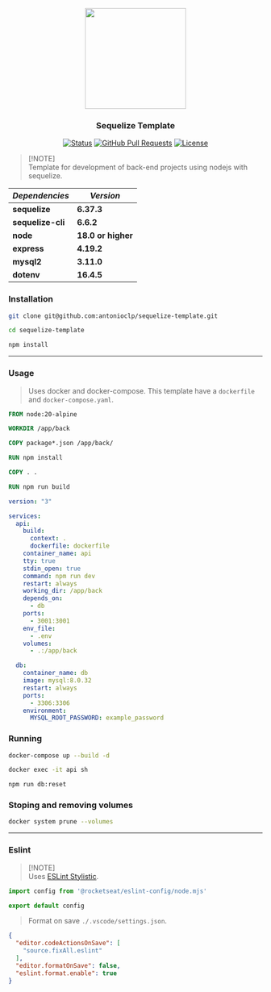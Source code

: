 <p align="center">
  <img src="https://seeklogo.com/images/S/sequelize-logo-9A5075DB9F-seeklogo.com.png" width="200">
</p>

<h3 align="center">Sequelize Template</h3>

<div align="center">

[![Status](https://img.shields.io/badge/status-active-success.svg)](https://github.com/antonioclp/sequelize-template) 
[![GitHub Pull Requests](https://img.shields.io/github/issues-pr/antonioclp/sequelize-template)](https://github.com/antonioclp/sequelize-template)
[![License](https://img.shields.io/badge/license-MIT-blue.svg)](/LICENSE)

</div>

> [!NOTE]\
> Template for development of back-end projects using nodejs with sequelize.

| *Dependencies* | *Version*
| --- | --- |
| **sequelize** | **6.37.3** |
| **sequelize-cli** | **6.6.2** |
| **node** | **18.0 or higher** |
| **express** | **4.19.2** |
| **mysql2** | **3.11.0** |
| **dotenv** | **16.4.5** |

### Installation

```bash
git clone git@github.com:antonioclp/sequelize-template.git

cd sequelize-template

npm install
```
---

### Usage
> Uses docker and docker-compose. This template have a `dockerfile` and `docker-compose.yaml`.

```dockerfile
FROM node:20-alpine

WORKDIR /app/back

COPY package*.json /app/back/

RUN npm install

COPY . .

RUN npm run build
```

```yaml
version: "3"

services:
  api:
    build: 
      context: .
      dockerfile: dockerfile
    container_name: api
    tty: true
    stdin_open: true
    command: npm run dev
    restart: always
    working_dir: /app/back
    depends_on:
      - db
    ports:
      - 3001:3001
    env_file:
      - .env
    volumes:
      - .:/app/back

  db:
    container_name: db
    image: mysql:8.0.32
    restart: always
    ports:
      - 3306:3306
    environment:
      MYSQL_ROOT_PASSWORD: example_password
```

### Running

```bash
docker-compose up --build -d

docker exec -it api sh

npm run db:reset
```

### Stoping and removing volumes

```bash
docker system prune --volumes
```

---

### Eslint
> [!NOTE]\
> Uses [ESLint Stylistic](https://eslint.style/).
```mjs
import config from '@rocketseat/eslint-config/node.mjs'

export default config
```
> Format on save `./.vscode/settings.json`.
```json
{
  "editor.codeActionsOnSave": [
    "source.fixAll.eslint"
  ],
  "editor.formatOnSave": false,
  "eslint.format.enable": true
}
```